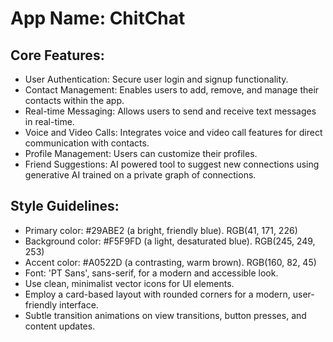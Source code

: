 # **App Name**: ChitChat

## Core Features:

- User Authentication: Secure user login and signup functionality.
- Contact Management: Enables users to add, remove, and manage their contacts within the app.
- Real-time Messaging: Allows users to send and receive text messages in real-time.
- Voice and Video Calls: Integrates voice and video call features for direct communication with contacts.
- Profile Management: Users can customize their profiles.
- Friend Suggestions: AI powered tool to suggest new connections using generative AI trained on a private graph of connections.

## Style Guidelines:

- Primary color: #29ABE2 (a bright, friendly blue).  RGB(41, 171, 226)
- Background color: #F5F9FD (a light, desaturated blue). RGB(245, 249, 253)
- Accent color: #A0522D (a contrasting, warm brown). RGB(160, 82, 45)
- Font: 'PT Sans', sans-serif, for a modern and accessible look.
- Use clean, minimalist vector icons for UI elements.
- Employ a card-based layout with rounded corners for a modern, user-friendly interface.
- Subtle transition animations on view transitions, button presses, and content updates.